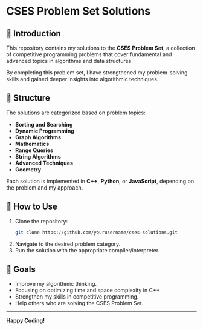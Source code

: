# CSES Problem Set Solutions

## 📌 Introduction
This repository contains my solutions to the **CSES Problem Set**, a collection of competitive programming problems that cover fundamental and advanced topics in algorithms and data structures.

By completing this problem set, I have strengthened my problem-solving skills and gained deeper insights into algorithmic techniques.

## 📂 Structure
The solutions are categorized based on problem topics:
- **Sorting and Searching**
- **Dynamic Programming**
- **Graph Algorithms**
- **Mathematics**
- **Range Queries**
- **String Algorithms**
- **Advanced Techniques**
- **Geometry**

Each solution is implemented in **C++**, **Python**, or **JavaScript**, depending on the problem and my approach.

## 🚀 How to Use
1. Clone the repository:
   ```bash
   git clone https://github.com/yourusername/cses-solutions.git
   ```
2. Navigate to the desired problem category.
3. Run the solution with the appropriate compiler/interpreter.

## 🎯 Goals
- Improve my algorithmic thinking.
- Focusing on optimizing time and space complexity in C++
- Strengthen my skills in competitive programming.
- Help others who are solving the CSES Problem Set.

---

**Happy Coding!**

